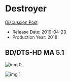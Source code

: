 # Destroyer

[Discussion Post](https://www.avsforum.com/threads/bass-eq-for-filtered-movies.2995212/post-57942360)

* Release Date: 2019-04-23
* Production Year: 2018

## BD/DTS-HD MA 5.1

![img 0](https://i.imgur.com/HykWyoq.jpg)

![img 1](https://i.imgur.com/s8EbWoJ.png)

